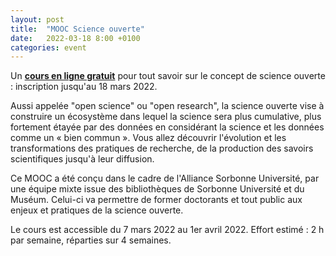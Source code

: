 ```yaml
---
layout: post
title:  "MOOC Science ouverte"
date:   2022-03-18 8:00 +0100
categories: event
---
```


Un **[cours en ligne
gratuit](https://www.mnhn.fr/fr/actualites/mooc-science-ouverte)**
pour tout savoir sur le concept de science ouverte : inscription
jusqu'au 18 mars 2022.

Aussi appelée "open science" ou "open research", la science ouverte vise à construire un écosystème dans lequel la science sera plus cumulative, plus fortement étayée par des données en considérant la science et les données comme un « bien commun ». Vous allez découvrir l'évolution et les transformations des pratiques de recherche, de la production des savoirs scientifiques jusqu'à leur diffusion.

Ce MOOC a été conçu dans le cadre de l'Alliance Sorbonne Université, par une équipe mixte issue des bibliothèques de Sorbonne Université et du Muséum. Celui-ci va permettre de former doctorants et tout public aux enjeux et pratiques de la science ouverte.

Le cours est accessible du 7 mars 2022 au 1er avril 2022.
Effort estimé : 2 h par semaine, réparties sur 4 semaines.

